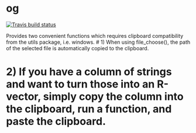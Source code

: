 # og
<!-- badges: start -->
[![Travis build status](https://travis-ci.org/OskarGauffin/og.svg?branch=master)](https://travis-ci.org/OskarGauffin/og)
<!-- badges: end -->

Provides two convenient functions which requires clipboard compatibility from the utils package, i.e. windows. # 1) When using file_choose(), the path of the selected file is automatically copied to the clipboard. 
# 2) If you have a column of strings and want to turn those into an R-vector, simply copy the column into the clipboard, run a function, and paste the clipboard. 
